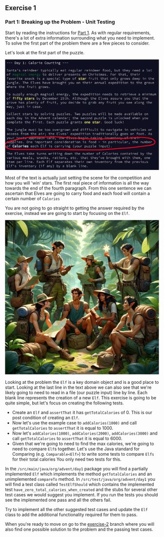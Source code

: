 ## Exercise 1
### Part 1: Breaking up the Problem - Unit Testing 

Start by reading the instructions for [Part 1](day1-part1.md).
As with regular requirements, there's a lot of extra information surrounding what you need to implement.
To solve the first part of the problem there are a few pieces to consider.

Let's look at the first part of the puzzle.

![Puzzle requirements](/assets/requirements1.png)

Most of the text is actually just setting the scene for the competition and how you will 'win' stars. The first real piece of information is all the way towards the end of the fourth paragraph. From this one sentence we can ascertain that Elves are going to carry food and each food will contain a certain number of `Calories`

You are not going to go straight to getting the answer required by the exercise, instead we are going to start by focusing on the `Elf`.

![Elves sat in a jungle](/assets/elves.png)

Looking at the problem the `Elf` is a key domain object and is a good place to start.
Looking at the last line in the text above we can also see that we're likely going to need to read in a file (our puzzle input) line by line.
Each blank line represents the creation of a new `Elf`.
This exercise is going to be quite simple, but let's focus on creating the following tests.

* Create an `Elf` and `assertThat` it has `getTotalCalories` of 0. 
This is our post condition of creating an `Elf`.
* Now let's use the example case to `addCalories(1000)` and call `getTotalCalories` to `assertThat` it is equal to 1000.
* Now let's `addCalories(1000)`, `addCalories(2000)`, `addCalories(3000)` and call `getTotalCalories` to `assertThat` it is equal to 6000.
* Given that we're going to need to find the max calories, we're going to need to compare `Elf`s together. 
Let's use the Java standard for Comparing (e.g. `Comparable<Elf>`) to write some tests to compare `Elfs` for their total calories
You only need two tests for this.

In the `/src/main/java/org/advent/day1` package you will find a partially implemented `Elf` which implements the method `getTotalCalories` and an unimplemented `compareTo` method. In `/src/test/java/org/advent/day1` you will find a test class called `TestElfShould` which contains the implemented test `have_zero_total_calories_when_created` and the stubs for several other test cases we would suggest you implement. If you run the tests you should see the implemented one pass and all the others fail.

Try to implement all the other suggested test cases and update the `Elf` class to add the additional functionality required for them to pass.

When you're ready to move on go to the [exercise-2]((https://github.com/jpgough/advent-of-tdd/tree/exercise-2)) branch where you will also find one possible solution to the problem and the passing test cases.